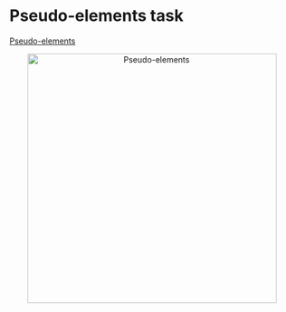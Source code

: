 # Pseudo-elements task
[Pseudo-elements](https://level0rd.github.io/web3_pseudo-elements/)

<p align="center">
  <img width="440" alt="Pseudo-elements" src="https://github.com/level0rd/web3_pseudo-elements/assets/45522296/e938c67a-2c6c-4602-8655-69df129db678.png">
</p>
